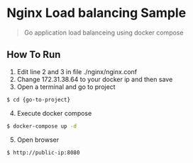 # Nginx Load balancing Sample

> Go application load balanceing using docker compose

## How To Run
1. Edit line 2 and 3 in file ./nginx/nginx.conf
2. Change  172.31.38.64  to your docker ip and then save
3. Open a terminal and go to project
```bash
$ cd {go-to-project}
```
4. Execute docker compose
```bash
$ docker-compose up -d
```
5. Open browser
```bash
$ http://public-ip:8080

         
